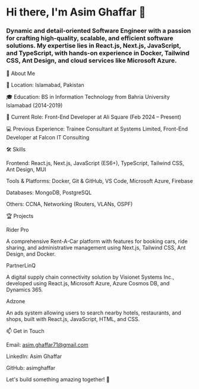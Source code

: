 # Hi there, I'm Asim Ghaffar 👋

### Dynamic and detail-oriented Software Engineer with a passion for crafting high-quality, scalable, and efficient software solutions. My expertise lies in React.js, Next.js, JavaScript, and TypeScript, with hands-on experience in Docker, Tailwind CSS, Ant Design, and cloud services like Microsoft Azure.

🚀 About Me

📍 Location: Islamabad, Pakistan

🎓 Education: BS in Information Technology from Bahria University Islamabad (2014-2019)

💼 Current Role: Front-End Developer at Ali Square (Feb 2024 – Present)

💻 Previous Experience: Trainee Consultant at Systems Limited, Front-End Developer at Falcon IT Consulting

🛠️ Skills

Frontend: React.js, Next.js, JavaScript (ES6+), TypeScript, Tailwind CSS, Ant Design, MUI

Tools & Platforms: Docker, Git & GitHub, VS Code, Microsoft Azure, Firebase

Databases: MongoDB, PostgreSQL

Others: CCNA, Networking (Routers, VLANs, OSPF)

🏆 Projects

Rider Pro

A comprehensive Rent-A-Car platform with features for booking cars, ride sharing, and administrative management using Next.js, Tailwind CSS, Ant Design, and Docker.

PartnerLinQ

A digital supply chain connectivity solution by Visionet Systems Inc., developed using React.js, Microsoft Azure, Azure Cosmos DB, and Dynamics 365.

Adzone

An ads system allowing users to search nearby hotels, restaurants, and shops, built with React.js, JavaScript, HTML, and CSS.

📫 Get in Touch

Email: asim.ghaffar71@gmail.com

LinkedIn: Asim Ghaffar

GitHub: asimghaffar

Let's build something amazing together! 🚀

